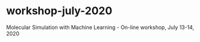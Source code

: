 # workshop-july-2020
Molecular Simulation with Machine Learning  - On-line workshop, July 13-14, 2020
